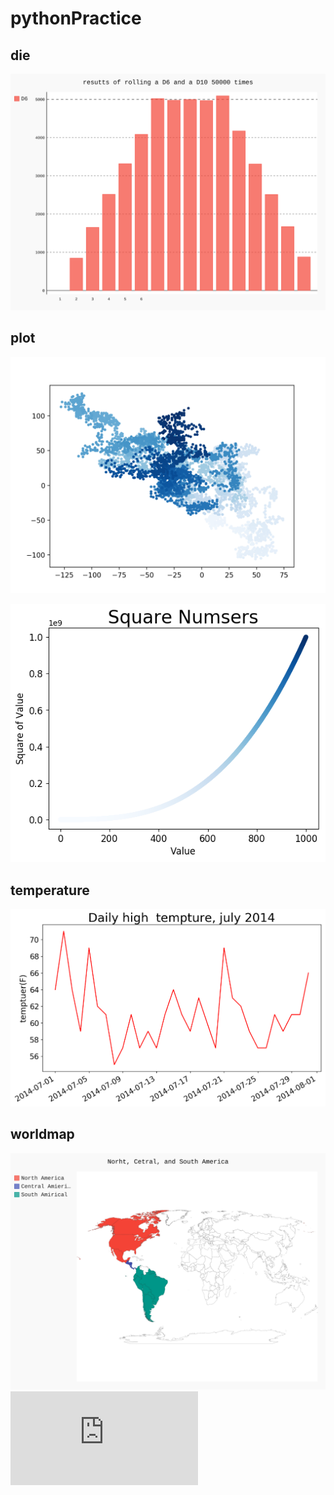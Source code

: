 # pythonPractice


## die

![](https://github.com/Deeer/pythonPractice/blob/master/die/die_visual.svg)


## plot

![](https://github.com/Deeer/pythonPractice/blob/master/plot/Figure_1.png)

![](https://github.com/Deeer/pythonPractice/blob/master/plot/squres_plot.png)

## temperature

![](https://github.com/Deeer/pythonPractice/blob/master/csv/tempture.png)

## worldmap
![](https://github.com/Deeer/pythonPractice/blob/master/wordmap/americas.svg)
![](https://github.com/Deeer/pythonPractice/blob/master/wordmap/na_populations.py)
